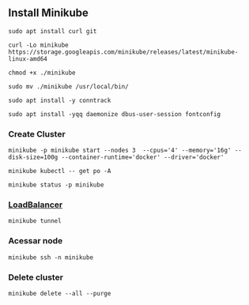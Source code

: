 ## Install Minikube

`sudo apt install curl git`

`curl -Lo minikube https://storage.googleapis.com/minikube/releases/latest/minikube-linux-amd64`

`chmod +x ./minikube`

`sudo mv ./minikube /usr/local/bin/`

`sudo apt install -y conntrack`

`sudo apt install -yqq daemonize dbus-user-session fontconfig`

### Create Cluster

`minikube -p minikube start --nodes 3  --cpus='4' --memory='16g' --disk-size=100g --container-runtime='docker' --driver='docker'`

`minikube kubectl -- get po -A`

`minikube status -p minikube`

### [LoadBalancer](https://minikube.sigs.k8s.io/docs/handbook/accessing/)

`minikube tunnel`

### Acessar node

`minikube ssh -n minikube`

### Delete cluster

`minikube delete --all --purge`
